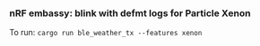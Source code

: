 ### nRF embassy: blink with defmt logs for Particle Xenon

To run: `cargo run ble_weather_tx --features xenon`
